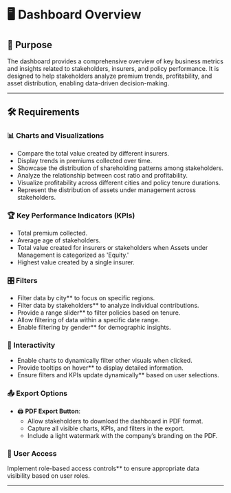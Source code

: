 # 🖥️ Dashboard Overview  

## 🎯 Purpose  
The dashboard provides a comprehensive overview of key business metrics and insights related to stakeholders, insurers, and policy performance. It is designed to help stakeholders analyze premium trends, profitability, and asset distribution, enabling data-driven decision-making.  

---

## 🛠️ Requirements  

### 📊 Charts and Visualizations  
- Compare the total value created by different insurers.
- Display trends in premiums collected over time.
- Showcase the distribution of shareholding patterns among stakeholders. 
- Analyze the relationship between cost ratio and profitability. 
- Visualize profitability across different cities and policy tenure durations. 
- Represent the distribution of assets under management across stakeholders.

### 🏆 Key Performance Indicators (KPIs)  
- Total premium collected.
- Average age of stakeholders. 
- Total value created for insurers or stakeholders when Assets under Management is categorized as 'Equity.'
- Highest value created by a single insurer.

### 🎛️ Filters  
- Filter data by city** to focus on specific regions.  
- Filter data by stakeholders** to analyze individual contributions.  
- Provide a range slider** to filter policies based on tenure.  
- Allow filtering of data within a specific date range.
- Enable filtering by gender** for demographic insights.  

### 🔄 Interactivity  
- Enable charts to dynamically filter other visuals when clicked.
- Provide tooltips on hover** to display detailed information.  
- Ensure filters and KPIs update dynamically** based on user selections.  

### 📤 Export Options  
- 🖨️ **PDF Export Button**:  
  - Allow stakeholders to download the dashboard in PDF format.  
  - Capture all visible charts, KPIs, and filters in the export.
  - Include a light watermark with the company’s branding on the PDF.

### 🔐 User Access  
Implement role-based access controls** to ensure appropriate data visibility based on user roles.  

---
